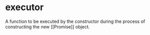 # executor

A function to be executed by the constructor during the process of constructing the new [[Promise]] object.